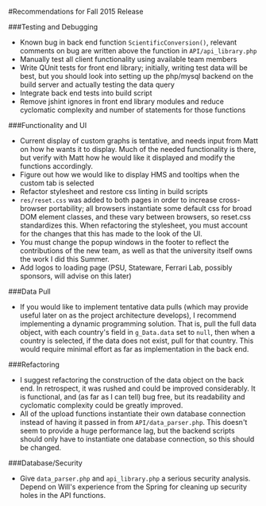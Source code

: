 #Recommendations for Fall 2015 Release

###Testing and Debugging

 * Known bug in back end function `ScientificConversion()`, relevant comments on bug are written above the function in `API/api_library.php`
 * Manually test all client functionality using available team members
 * Write QUnit tests for front end library; initially, writing test data will be best, but you should look into setting up the php/mysql backend on the build server and actually testing the data query
 * Integrate back end tests into build script
 * Remove jshint ignores in front end library modules and reduce cyclomatic complexity and number of statements for those functions

###Functionality and UI

 * Current display of custom graphs is tentative, and needs input from Matt on how he wants it to display. Much of the needed functionality is there, but verify with Matt how he would like it displayed and modify the functions accordingly.
 * Figure out how we would like to display HMS and tooltips when the custom tab is selected
 * Refactor stylesheet and restore css linting in build scripts
 * `res/reset.css` was added to both pages in order to increase cross-browser portability; all browsers instantiate some default css for broad DOM element classes, and these vary between browsers, so reset.css standardizes this. When refactoring the stylesheet, you must account for the changes that this has made to the look of the UI.
 * You must change the popup windows in the footer to reflect the contributions of the new team, as well as that the university itself owns the work I did this Summer.
 * Add logos to loading page (PSU, Stateware, Ferrari Lab, possibly sponsors, will advise on this later)

###Data Pull

 * If you would like to implement tentative data pulls (which may provide useful later on as the project architecture develops), I recommend implementing a dynamic programming solution. That is, pull the full data object, with each country's field in `g_Data.data` set to `null`, then when a country is selected, if the data does not exist, pull for that country. This would require minimal effort as far as implementation in the back end.

###Refactoring

 * I suggest refactoring the construction of the data object on the back end. In retrospect, it was rushed and could be improved considerably. It is functional, and (as far as I can tell) bug free, but its readability and cyclomatic complexity could be greatly improved.
 * All of the upload functions instantiate their own database connection instead of having it passed in from `API/data_parser.php`. This doesn't seem to provide a huge performance lag, but the backend scripts should only have to instantiate one database connection, so this should be changed.

###Database/Security

 * Give `data_parser.php` and `api_library.php` a serious security analysis. Depend on Will's experience from the Spring for cleaning up security holes in the API functions.
